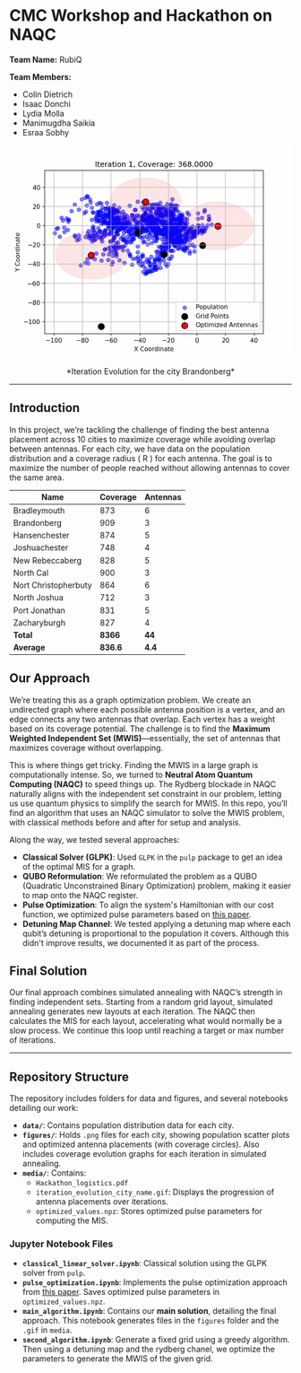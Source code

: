 # CMC Workshop and Hackathon on NAQC
**Team Name:** RubiQ

**Team Members:**
- Colin Dietrich
- Isaac Donchi
- Lydia Molla
- Manimugdha Saikia
- Esraa Sobhy

![Iteration Evolution](media/iteration_evolution_Brandonberg.gif)

<p align="center"> *Iteration Evolution for the city Brandonberg* </p>

---

## Introduction

In this project, we’re tackling the challenge of finding the best antenna placement across 10 cities to maximize coverage while avoiding overlap between antennas. For each city, we have data on the population distribution and a coverage radius \( R \) for each antenna. The goal is to maximize the number of people reached without allowing antennas to cover the same area.

| Name                | Coverage | Antennas |
|---------------------|----------|----------|
| Bradleymouth        | 873      | 6        |
| Brandonberg         | 909      | 3        |
| Hansenchester       | 874      | 5        |
| Joshuachester       | 748      | 4        |
| New Rebeccaberg     | 828      | 5        |
| North Cal           | 900      | 3        |
| Nort Christopherbuty| 864      | 6        |
| North Joshua        | 712      | 3        |
| Port Jonathan       | 831      | 5        |
| Zacharyburgh        | 827      | 4        |
| **Total**           | **8366** | **44**   |
| **Average**         | **836.6**| **4.4**  |

## Our Approach

We’re treating this as a graph optimization problem. We create an undirected graph where each possible antenna position is a vertex, and an edge connects any two antennas that overlap. Each vertex has a weight based on its coverage potential. The challenge is to find the **Maximum Weighted Independent Set (MWIS)**—essentially, the set of antennas that maximizes coverage without overlapping.

This is where things get tricky. Finding the MWIS in a large graph is computationally intense. So, we turned to **Neutral Atom Quantum Computing (NAQC)** to speed things up. The Rydberg blockade in NAQC naturally aligns with the independent set constraint in our problem, letting us use quantum physics to simplify the search for MWIS. In this repo, you’ll find an algorithm that uses an NAQC simulator to solve the MWIS problem, with classical methods before and after for setup and analysis.

Along the way, we tested several approaches:

- **Classical Solver (GLPK)**: Used `GLPK` in the `pulp` package to get an idea of the optimal MIS for a graph.
- **QUBO Reformulation**: We reformulated the problem as a QUBO (Quadratic Unconstrained Binary Optimization) problem, making it easier to map onto the NAQC register.
- **Pulse Optimization**: To align the system's Hamiltonian with our cost function, we optimized pulse parameters based on [this paper](https://arxiv.org/abs/2202.09372). 
- **Detuning Map Channel**: We tested applying a detuning map where each qubit’s detuning is proportional to the population it covers. Although this didn't improve results, we documented it as part of the process.

## Final Solution

Our final approach combines simulated annealing with NAQC’s strength in finding independent sets. Starting from a random grid layout, simulated annealing generates new layouts at each iteration. The NAQC then calculates the MIS for each layout, accelerating what would normally be a slow process. We continue this loop until reaching a target or max number of iterations.

---

## Repository Structure

The repository includes folders for data and figures, and several notebooks detailing our work:

- **`data/`**: Contains population distribution data for each city.
- **`figures/`**: Holds `.png` files for each city, showing population scatter plots and optimized antenna placements (with coverage circles). Also includes coverage evolution graphs for each iteration in simulated annealing.
- **`media/`**: Contains:
    - `Hackathon_logistics.pdf`
    - `iteration_evolution_city_name.gif`: Displays the progression of antenna placements over iterations.
    - `optimized_values.npz`: Stores optimized pulse parameters for computing the MIS.

### Jupyter Notebook Files

- **`classical_linear_solver.ipynb`**: Classical solution using the GLPK solver from `pulp`.
- **`pulse_optimization.ipynb`**: Implements the pulse optimization approach from [this paper](https://arxiv.org/abs/2202.09372). Saves optimized pulse parameters in `optimized_values.npz`.
- **`main_algorithm.ipynb`**: Contains our **main solution**, detailing the final approach. This notebook generates files in the `figures` folder and the `.gif` in `media`.
- **`second_algorithm.ipynb`**: Generate a fixed grid using a greedy algorithm. Then using a detuning map and the rydberg chanel, we optimize the parameters to generate the MWIS of the given grid.
